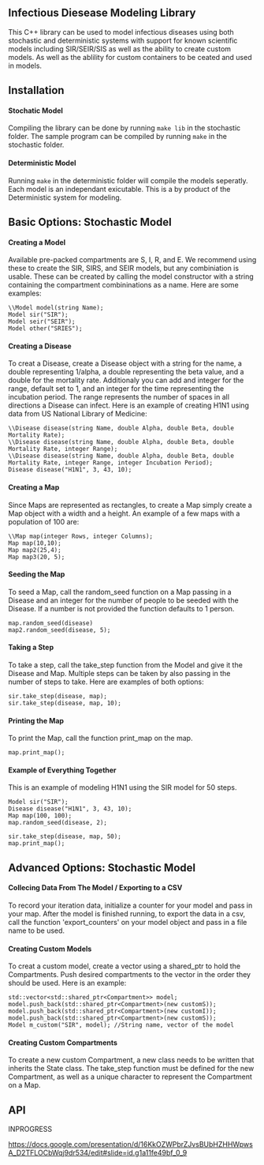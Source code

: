 ## Infectious Diesease Modeling Library

This C++ library can be used to model infectious diseases using both stochastic and deterministic systems with support for known scientific models including SIR/SEIR/SIS as well as the ability to create custom models. As well as the ablility for custom containers to be ceated and used in models.

## Installation
#### Stochatic Model
Compiling the library can be done by running `make lib` in the stochastic folder.
The sample program can be compiled by running `make` in the stochastic folder.

#### Deterministic Model
Running `make` in the deterministic folder will compile the models seperatly. Each model is an independant exicutable. This is a by product of the Deterministic system for modeling.

## Basic Options: Stochastic Model
#### Creating a Model
Available pre-packed compartments are S, I, R, and E. We recommend using these to create the SIR, SIRS, and SEIR models, but any combiniation is usable. These can be created by calling the model constructor with a string containing the compartment combininations as a name. Here are some examples:
```
\\Model model(string Name);
Model sir("SIR");
Model seir("SEIR");
Model other("SRIES");
```

#### Creating a Disease
To creat a Disease, create a Disease object with a string for the name, a double representing 1/alpha, a double representing the beta value, and a double for the mortality rate. Additionaly you can add and integer for the range, default set to 1, and an integer for the time representing the incubation period. The range represents the number of spaces in all directions a Disease can infect. Here is an example of creating H1N1 using data from US National Library of Medicine:
```
\\Disease disease(string Name, double Alpha, double Beta, double Mortality Rate);
\\Disease disease(string Name, double Alpha, double Beta, double Mortality Rate, integer Range);
\\Disease disease(string Name, double Alpha, double Beta, double Mortality Rate, integer Range, integer Incubation Period);
Disease disease("H1N1", 3, 43, 10);
```

#### Creating a Map
Since Maps are represented as rectangles, to create a Map simply create a Map object with a width and a height. An example of a few maps with a population of 100 are:
```
\\Map map(integer Rows, integer Columns);
Map map(10,10);
Map map2(25,4);
Map map3(20, 5);
```

#### Seeding the Map
To seed a Map, call the random_seed function on a Map passing in a Disease and an integer for the number of people to be seeded with the Disease. If a number is not provided the function defaults to 1 person.
```
map.random_seed(disease)
map2.random_seed(disease, 5);
```

#### Taking a Step
To take a step, call the take_step function from the Model and give it the Disease and Map. Multiple steps can be taken by also passing in the number of steps to take. Here are examples of both options:
```
sir.take_step(disease, map);
sir.take_step(disease, map, 10);
```

#### Printing the Map
To print the Map, call the function print_map on the map.
```
map.print_map();
```

#### Example of Everything Together
This is an example of modeling H1N1 using the SIR model for 50 steps.
```
Model sir("SIR");
Disease disease("H1N1", 3, 43, 10);
Map map(100, 100);
map.random_seed(disease, 2);

sir.take_step(disease, map, 50);
map.print_map();
```

## Advanced Options: Stochastic Model
#### Collecing Data From The Model / Exporting to a CSV
To record your iteration data, initialize a counter for your model and pass in your map. After the model is finished running, to export the data in a csv, call the function 'export_counters' on your model object and pass in a file name to be used.

#### Creating Custom Models
To creat a custom model, create a vector using a shared_ptr to hold the Compartments. Push desired compartments to the vector in the order they should be used. Here is an example:
```
std::vector<std::shared_ptr<Compartment>> model;
model.push_back(std::shared_ptr<Compartment>(new customS));
model.push_back(std::shared_ptr<Compartment>(new customI));
model.push_back(std::shared_ptr<Compartment>(new customS));
Model m_custom("SIR", model); //String name, vector of the model
```

#### Creating Custom Compartments
To create a new custom Compartment, a new class needs to be written that inherits the State class. The take_step function must be defined for the new Compartment, as well as a unique character to represent the Compartment on a Map.

## API

INPROGRESS

https://docs.google.com/presentation/d/16KkOZWPbrZJvsBUbHZHHWpwsA_D2TFLOCbWqj9dr534/edit#slide=id.g1a11fe49bf_0_9
